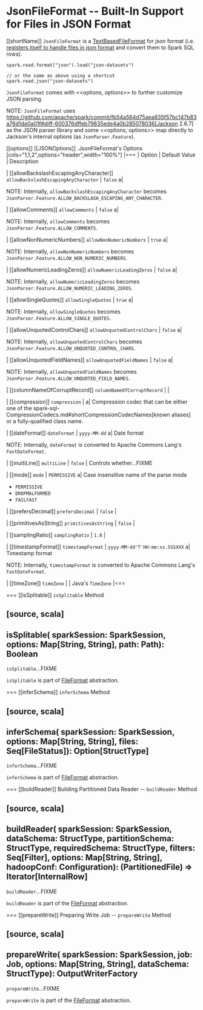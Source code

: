 # JsonFileFormat -- Built-In Support for Files in JSON Format

[[shortName]]
`JsonFileFormat` is a [TextBasedFileFormat](TextBasedFileFormat.md) for *json* format (i.e. [registers itself to handle files in json format](DataSourceRegister.md#shortName) and convert them to Spark SQL rows).

```text
spark.read.format("json").load("json-datasets")

// or the same as above using a shortcut
spark.read.json("json-datasets")
```

`JsonFileFormat` comes with <<options, options>> to further customize JSON parsing.

NOTE: `JsonFileFormat` uses https://github.com/apache/spark/commit/fb54a564d75aea835f57bc147b83a76d1da0a01f#diff-600376dffeb79835ede4a0b285078036[Jackson 2.6.7] as the JSON parser library and some <<options, options>> map directly to Jackson's internal options (as `JsonParser.Feature`).

[[options]]
[[JSONOptions]]
.JsonFileFormat's Options
[cols="1,1,2",options="header",width="100%"]
|===
| Option
| Default Value
| Description

| [[allowBackslashEscapingAnyCharacter]] `allowBackslashEscapingAnyCharacter`
| `false`
a|

NOTE: Internally, `allowBackslashEscapingAnyCharacter` becomes `JsonParser.Feature.ALLOW_BACKSLASH_ESCAPING_ANY_CHARACTER`.

| [[allowComments]] `allowComments`
| `false`
a|

NOTE: Internally, `allowComments` becomes `JsonParser.Feature.ALLOW_COMMENTS`.

| [[allowNonNumericNumbers]] `allowNonNumericNumbers`
| `true`
a|

NOTE: Internally, `allowNonNumericNumbers` becomes `JsonParser.Feature.ALLOW_NON_NUMERIC_NUMBERS`.

| [[allowNumericLeadingZeros]] `allowNumericLeadingZeros`
| `false`
a|

NOTE: Internally, `allowNumericLeadingZeros` becomes `JsonParser.Feature.ALLOW_NUMERIC_LEADING_ZEROS`.

| [[allowSingleQuotes]] `allowSingleQuotes`
| `true`
a|

NOTE: Internally, `allowSingleQuotes` becomes `JsonParser.Feature.ALLOW_SINGLE_QUOTES`.

| [[allowUnquotedControlChars]] `allowUnquotedControlChars`
| `false`
a|

NOTE: Internally, `allowUnquotedControlChars` becomes `JsonParser.Feature.ALLOW_UNQUOTED_CONTROL_CHARS`.

| [[allowUnquotedFieldNames]] `allowUnquotedFieldNames`
| `false`
a|

NOTE: Internally, `allowUnquotedFieldNames` becomes `JsonParser.Feature.ALLOW_UNQUOTED_FIELD_NAMES`.

| [[columnNameOfCorruptRecord]] `columnNameOfCorruptRecord`
|
|

| [[compression]] `compression`
|
a| Compression codec that can be either one of the spark-sql-CompressionCodecs.md#shortCompressionCodecNames[known aliases] or a fully-qualified class name.

| [[dateFormat]] `dateFormat`
| `yyyy-MM-dd`
a| Date format

NOTE: Internally, `dateFormat` is converted to Apache Commons Lang's `FastDateFormat`.

| [[multiLine]] `multiLine`
| `false`
| Controls whether...FIXME

| [[mode]] `mode`
| `PERMISSIVE`
a| Case insensitive name of the parse mode

* `PERMISSIVE`
* `DROPMALFORMED`
* `FAILFAST`

| [[prefersDecimal]] `prefersDecimal`
| `false`
|

| [[primitivesAsString]] `primitivesAsString`
| `false`
|

| [[samplingRatio]] `samplingRatio`
| `1.0`
|

| [[timestampFormat]] `timestampFormat`
| `yyyy-MM-dd'T'HH:mm:ss.SSSXXX`
a| Timestamp format

NOTE: Internally, `timestampFormat` is converted to Apache Commons Lang's `FastDateFormat`.

| [[timeZone]] `timeZone`
|
| Java's `TimeZone`
|===

=== [[isSplitable]] `isSplitable` Method

[source, scala]
----
isSplitable(
  sparkSession: SparkSession,
  options: Map[String, String],
  path: Path): Boolean
----

`isSplitable`...FIXME

`isSplitable` is part of [FileFormat](FileFormat.md#isSplitable) abstraction.

=== [[inferSchema]] `inferSchema` Method

[source, scala]
----
inferSchema(
  sparkSession: SparkSession,
  options: Map[String, String],
  files: Seq[FileStatus]): Option[StructType]
----

`inferSchema`...FIXME

`inferSchema` is part of [FileFormat](FileFormat.md#inferSchema) abstraction.

=== [[buildReader]] Building Partitioned Data Reader -- `buildReader` Method

[source, scala]
----
buildReader(
  sparkSession: SparkSession,
  dataSchema: StructType,
  partitionSchema: StructType,
  requiredSchema: StructType,
  filters: Seq[Filter],
  options: Map[String, String],
  hadoopConf: Configuration): (PartitionedFile) => Iterator[InternalRow]
----

`buildReader`...FIXME

`buildReader` is part of the [FileFormat](FileFormat.md#buildReader) abstraction.

=== [[prepareWrite]] Preparing Write Job -- `prepareWrite` Method

[source, scala]
----
prepareWrite(
  sparkSession: SparkSession,
  job: Job,
  options: Map[String, String],
  dataSchema: StructType): OutputWriterFactory
----

`prepareWrite`...FIXME

`prepareWrite` is part of the [FileFormat](FileFormat.md#prepareWrite) abstraction.
